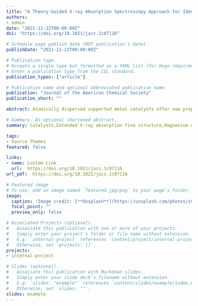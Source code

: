 ```yaml
---
title: "A Theory-Guided X-ray Absorption Spectroscopy Approach for Identifying Active Sites in Atomically Dispersed Transition-Metal Catalysts"
authors:
- admin
date: "2021-11-22T00:00:00Z"
doi: "https://doi.org/10.1021/jacs.1c07116"

# Schedule page publish date (NOT publication's date).
publishDate: "2021-11-22T00:00:00Z"

# Publication type.
# Accepts a single type but formatted as a YAML list (for Hugo requirements).
# Enter a publication type from the CSL standard.
publication_types: ["article"]

# Publication name and optional abbreviated publication name.
publication: "Journal of the American Chemical Society"
publication_short: ""

abstract: Atomically dispersed supported metal catalysts offer new properties and the benefits of maximized metal accessibility and utilization. The characterization of these materials, however, remains challenging. Using atomically dispersed platinum supported on crystalline MgO (chosen for its well-defined bonding sites) as a prototypical example, we demonstrate how systematic density functional theory calculations for assessing all the potentially stable platinum sites, combined with automated analysis of extended X-ray absorption fine structure (EXAFS) spectra, leads to unbiased identification of isolated, surface-enveloped platinum cations as the catalytic species for CO oxidation. The catalyst has been characterized by atomic-resolution imaging and EXAFS and high-energy resolution fluorescence detection X-ray absorption near edge spectroscopy. The proposed platinum sites are in agreement with experiment. This theory-guided workflow leads to rigorously determined structural models and provides a more detailed picture of the structure of the catalytically active site than what is currently possible with conventional EXAFS analyses. As this approach is efficient and agnostic to the metal, support, and catalytic reaction, we posit that it will be of broad interest to the materials characterization and catalysis communities..

# Summary. An optional shortened abstract.
summary: Catalysts,Extended X-ray absorption fine structure,Magnesium oxide,Platinum,Scattering.

tags:
- Source Themes
featured: false

links:
- name: Custom Link
  url:  https://doi.org/10.1021/jacs.1c07116
url_pdf:  https://doi.org/10.1021/jacs.1c07116

# Featured image
# To use, add an image named `featured.jpg/png` to your page's folder. 
image:
  caption: 'Image credit: [**Unsplash**](https://unsplash.com/photos/s9CC2SKySJM)'
  focal_point: ""
  preview_only: false

# Associated Projects (optional).
#   Associate this publication with one or more of your projects.
#   Simply enter your project's folder or file name without extension.
#   E.g. `internal-project` references `content/project/internal-project/index.md`.
#   Otherwise, set `projects: []`.
projects:
- internal-project

# Slides (optional).
#   Associate this publication with Markdown slides.
#   Simply enter your slide deck's filename without extension.
#   E.g. `slides: "example"` references `content/slides/example/index.md`.
#   Otherwise, set `slides: ""`.
slides: example
---
```



